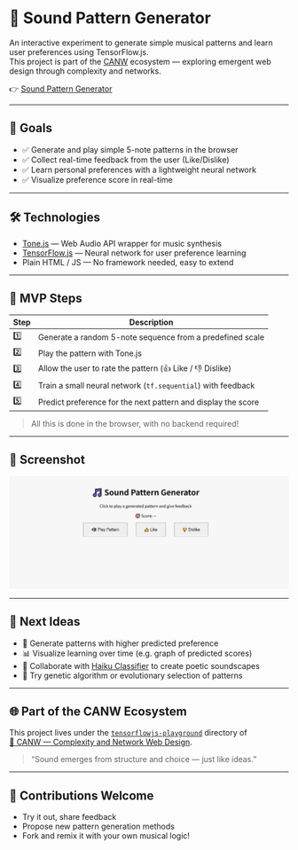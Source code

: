 # 🎼 Sound Pattern Generator

An interactive experiment to generate simple musical patterns and learn user preferences using TensorFlow.js.  
This project is part of the [CANW](https://github.com/satoshi-create/complexity-and-network-webdesign) ecosystem — exploring emergent web design through complexity and networks.

👉 [Sound Pattern Generator](https://complexity-and-network-webdesign-1x42.vercel.app/)

---

## 🎯 Goals

- ✅ Generate and play simple 5-note patterns in the browser
- ✅ Collect real-time feedback from the user (Like/Dislike)
- ✅ Learn personal preferences with a lightweight neural network
- ✅ Visualize preference score in real-time

---

## 🛠️ Technologies

- [Tone.js](https://tonejs.github.io/) — Web Audio API wrapper for music synthesis
- [TensorFlow.js](https://www.tensorflow.org/js) — Neural network for user preference learning
- Plain HTML / JS — No framework needed, easy to extend

---

## 🚀 MVP Steps

| Step | Description |
|------|-------------|
| 1️⃣ | Generate a random 5-note sequence from a predefined scale |
| 2️⃣ | Play the pattern with Tone.js |
| 3️⃣ | Allow the user to rate the pattern (👍 Like / 👎 Dislike) |
| 4️⃣ | Train a small neural network (`tf.sequential`) with feedback |
| 5️⃣ | Predict preference for the next pattern and display the score |

> All this is done in the browser, with no backend required!

---

## 📸 Screenshot

![Sound Pattern Generator Screenshot](./image/sound-pattern-generator-image.JPG)

---

## 🔮 Next Ideas

- 🎵 Generate patterns with higher predicted preference
- 📊 Visualize learning over time (e.g. graph of predicted scores)
- 🌸 Collaborate with [Haiku Classifier](../haiku-classifier) to create poetic soundscapes
- 🧬 Try genetic algorithm or evolutionary selection of patterns

---

## 🌐 Part of the CANW Ecosystem

This project lives under the [`tensorflowjs-playground`](../README.md) directory of  
[📡 CANW — Complexity and Network Web Design](https://github.com/satoshi-create/complexity-and-network-webdesign).

> “Sound emerges from structure and choice — just like ideas.”

---

## 🤝 Contributions Welcome

- Try it out, share feedback
- Propose new pattern generation methods
- Fork and remix it with your own musical logic!

